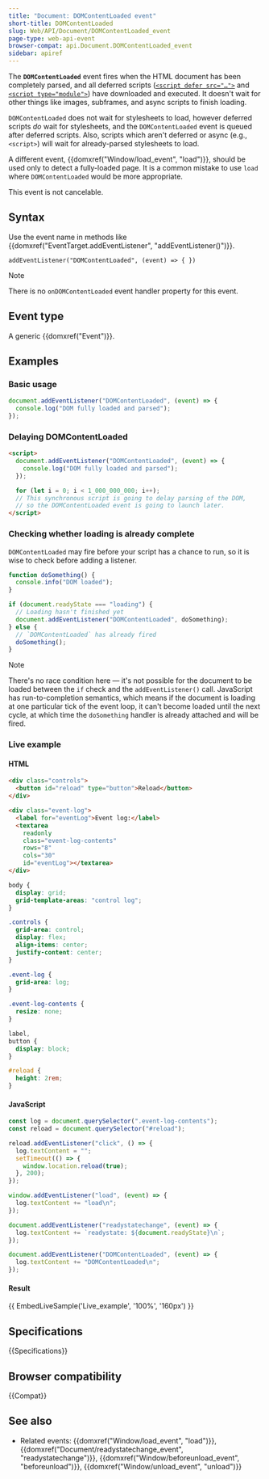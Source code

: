 ```yaml
---
title: "Document: DOMContentLoaded event"
short-title: DOMContentLoaded
slug: Web/API/Document/DOMContentLoaded_event
page-type: web-api-event
browser-compat: api.Document.DOMContentLoaded_event
sidebar: apiref
---
```


The **`DOMContentLoaded`** event fires when the HTML document has been completely parsed, and all deferred scripts ([`<script defer src="…">`](/en-US/docs/Web/HTML/Reference/Elements/script#defer) and [`<script type="module">`](/en-US/docs/Web/HTML/Reference/Elements/script#module)) have downloaded and executed. It doesn't wait for other things like images, subframes, and async scripts to finish loading.

`DOMContentLoaded` does not wait for stylesheets to load, however deferred scripts _do_ wait for stylesheets, and the `DOMContentLoaded` event is queued after deferred scripts. Also, scripts which aren't deferred or async (e.g., `<script>`) will wait for already-parsed stylesheets to load.

A different event, {{domxref("Window/load_event", "load")}}, should be used only to detect a fully-loaded page. It is a common mistake to use `load` where `DOMContentLoaded` would be more appropriate.

This event is not cancelable.

## Syntax

Use the event name in methods like {{domxref("EventTarget.addEventListener", "addEventListener()")}}.

```js-nolint
addEventListener("DOMContentLoaded", (event) => { })
```

> [!NOTE]
> There is no `onDOMContentLoaded` event handler property for this event.

## Event type

A generic {{domxref("Event")}}.

## Examples

### Basic usage

```js
document.addEventListener("DOMContentLoaded", (event) => {
  console.log("DOM fully loaded and parsed");
});
```

### Delaying DOMContentLoaded

```html
<script>
  document.addEventListener("DOMContentLoaded", (event) => {
    console.log("DOM fully loaded and parsed");
  });

  for (let i = 0; i < 1_000_000_000; i++);
  // This synchronous script is going to delay parsing of the DOM,
  // so the DOMContentLoaded event is going to launch later.
</script>
```

### Checking whether loading is already complete

`DOMContentLoaded` may fire before your script has a chance to run, so it is wise to check before adding a listener.

```js
function doSomething() {
  console.info("DOM loaded");
}

if (document.readyState === "loading") {
  // Loading hasn't finished yet
  document.addEventListener("DOMContentLoaded", doSomething);
} else {
  // `DOMContentLoaded` has already fired
  doSomething();
}
```

> [!NOTE]
> There's no race condition here — it's not possible for the document to be loaded between the `if` check and the `addEventListener()` call. JavaScript has run-to-completion semantics, which means if the document is loading at one particular tick of the event loop, it can't become loaded until the next cycle, at which time the `doSomething` handler is already attached and will be fired.

### Live example

#### HTML

```html
<div class="controls">
  <button id="reload" type="button">Reload</button>
</div>

<div class="event-log">
  <label for="eventLog">Event log:</label>
  <textarea
    readonly
    class="event-log-contents"
    rows="8"
    cols="30"
    id="eventLog"></textarea>
</div>
```

```css hidden
body {
  display: grid;
  grid-template-areas: "control log";
}

.controls {
  grid-area: control;
  display: flex;
  align-items: center;
  justify-content: center;
}

.event-log {
  grid-area: log;
}

.event-log-contents {
  resize: none;
}

label,
button {
  display: block;
}

#reload {
  height: 2rem;
}
```

#### JavaScript

```js
const log = document.querySelector(".event-log-contents");
const reload = document.querySelector("#reload");

reload.addEventListener("click", () => {
  log.textContent = "";
  setTimeout(() => {
    window.location.reload(true);
  }, 200);
});

window.addEventListener("load", (event) => {
  log.textContent += "load\n";
});

document.addEventListener("readystatechange", (event) => {
  log.textContent += `readystate: ${document.readyState}\n`;
});

document.addEventListener("DOMContentLoaded", (event) => {
  log.textContent += "DOMContentLoaded\n";
});
```

#### Result

{{ EmbedLiveSample('Live_example', '100%', '160px') }}

## Specifications

{{Specifications}}

## Browser compatibility

{{Compat}}

## See also

- Related events: {{domxref("Window/load_event", "load")}}, {{domxref("Document/readystatechange_event", "readystatechange")}}, {{domxref("Window/beforeunload_event", "beforeunload")}}, {{domxref("Window/unload_event", "unload")}}
